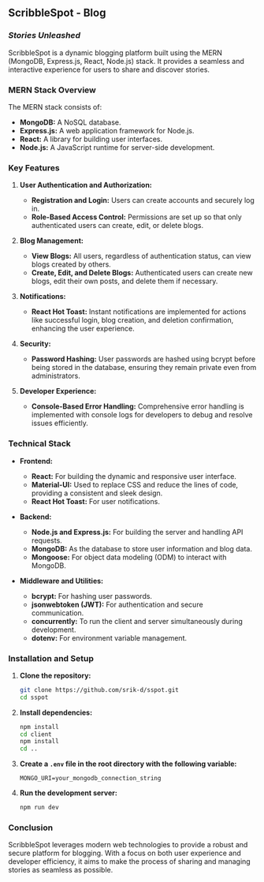 ## ScribbleSpot - Blog
### *Stories Unleashed*

ScribbleSpot is a dynamic blogging platform built using the MERN (MongoDB, Express.js, React, Node.js) stack. It provides a seamless and interactive experience for users to share and discover stories.

### MERN Stack Overview

The MERN stack consists of:
- **MongoDB:** A NoSQL database.
- **Express.js:** A web application framework for Node.js.
- **React:** A library for building user interfaces.
- **Node.js:** A JavaScript runtime for server-side development.

### Key Features

1. **User Authentication and Authorization:**
   - **Registration and Login:** Users can create accounts and securely log in.
   - **Role-Based Access Control:** Permissions are set up so that only authenticated users can create, edit, or delete blogs.

2. **Blog Management:**
   - **View Blogs:** All users, regardless of authentication status, can view blogs created by others.
   - **Create, Edit, and Delete Blogs:** Authenticated users can create new blogs, edit their own posts, and delete them if necessary.

3. **Notifications:**
   - **React Hot Toast:** Instant notifications are implemented for actions like successful login, blog creation, and deletion confirmation, enhancing the user experience.

4. **Security:**
   - **Password Hashing:** User passwords are hashed using bcrypt before being stored in the database, ensuring they remain private even from administrators.

5. **Developer Experience:**
   - **Console-Based Error Handling:** Comprehensive error handling is implemented with console logs for developers to debug and resolve issues efficiently.

### Technical Stack

- **Frontend:**
  - **React:** For building the dynamic and responsive user interface.
  - **Material-UI:** Used to replace CSS and reduce the lines of code, providing a consistent and sleek design.
  - **React Hot Toast:** For user notifications.

- **Backend:**
  - **Node.js and Express.js:** For building the server and handling API requests.
  - **MongoDB:** As the database to store user information and blog data.
  - **Mongoose:** For object data modeling (ODM) to interact with MongoDB.

- **Middleware and Utilities:**
  - **bcrypt:** For hashing user passwords.
  - **jsonwebtoken (JWT):** For authentication and secure communication.
  - **concurrently:** To run the client and server simultaneously during development.
  - **dotenv:** For environment variable management.

### Installation and Setup

1. **Clone the repository:**
   ```bash
   git clone https://github.com/srik-d/sspot.git
   cd sspot
   ```

2. **Install dependencies:**
   ```bash
   npm install
   cd client
   npm install
   cd ..
   ```

3. **Create a `.env` file in the root directory with the following variable:**
   ```
   MONGO_URI=your_mongodb_connection_string
   ```

4. **Run the development server:**
   ```bash
   npm run dev
   ```

### Conclusion

ScribbleSpot leverages modern web technologies to provide a robust and secure platform for blogging. With a focus on both user experience and developer efficiency, it aims to make the process of sharing and managing stories as seamless as possible.
